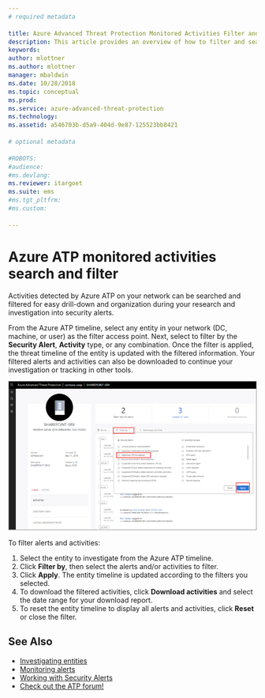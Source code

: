 ```yaml
---
# required metadata

title: Azure Advanced Threat Protection Monitored Activities Filter and Search | Microsoft Docs
description: This article provides an overview of how to filter and search monitored activities using Azure ATP.
keywords:
author: mlottner
ms.author: mlottner
manager: mbaldwin
ms.date: 10/28/2018
ms.topic: conceptual
ms.prod:
ms.service: azure-advanced-threat-protection
ms.technology:
ms.assetid: a546703b-d5a9-404d-9e87-125523bb8421

# optional metadata

#ROBOTS:
#audience:
#ms.devlang:
ms.reviewer: itargoet
ms.suite: ems
#ms.tgt_pltfrm:
#ms.custom:

---
```



# Azure ATP monitored activities search and filter 

Activities detected by Azure ATP on your network can be searched and filtered for easy drill-down and organization during your research and investigation into security alerts.  

From the Azure ATP timeline, select any entity in your network (DC, machine, or user) as the filter access point. Next, select to filter by the **Security Alert**, **Activity** type, or any combination. Once the filter is applied, the threat timeline of the entity is updated with the filtered information. Your filtered alerts and activities can also be downloaded to continue your investigation or tracking in other tools. 

![Filter alerts and activities](./media/activities-filter.png)

To filter alerts and activities:
 1. Select the entity to investigate from the Azure ATP timeline. 
 2. Click **Filter by**, then select the alerts and/or activities to filter. 
 3. Click **Apply**. The entity timeline is updated according to the filters you selected. 
 4. To download the filtered activities, click **Download activities** and select the date range for your download report. 
 5. To reset the entity timeline to display all alerts and activities, click **Reset** or close the filter. 


## See Also
- [Investigating entities](investigate-entity.md)
- [Monitoring alerts](monitoring-alerts.md)
- [Working with Security Alerts](working-with-suspicious-activities.md)
- [Check out the ATP forum!](https://aka.ms/azureatpcommunity)
